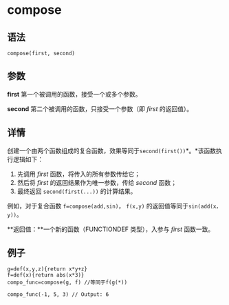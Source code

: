 # compose

## 语法

`compose(first, second)`

## 参数

**first** 第一个被调用的函数，接受一个或多个参数。

**second** 第二个被调用的函数，只接受一个参数（即 *first* 的返回值）。

## 详情

创建一个由两个函数组成的复合函数，效果等同于`second(first())`*。*该函数执行逻辑如下：

1. 先调用 *first* 函数，将传入的所有参数传给它；
2. 然后将 *first* 的返回结果作为唯一参数，传给 *second* 函数；
3. 最终返回 `second(first(...))` 的计算结果。

例如，对于复合函数 `f=compose(add,sin)`， `f(x,y)`
的返回值等同于`sin(add(x，y))`。

**返回值：**一个新的函数（FUNCTIONDEF 类型），入参与 *first* 函数一致。

## 例子

```
g=def(x,y,z){return x*y+z}
f=def(x){return abs(x*3)}
compo_func=compose(g, f) //等同于f(g(*))

compo_func(-1, 5, 3) // Output: 6
```

